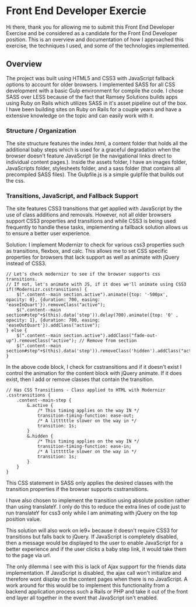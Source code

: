 # Front End Developer Exercie

Hi there, thank you for allowing me to submit this Front End Developer Exercise and be considered as a candidate for the Front End Developer position. This is an overview and documentation of how I approached this exercise, the techniques I used, and some of the technologies implemented.

## Overview

The project was built using HTML5 and CSS3 with JavaScript fallback options to account for older browsers. I implemented SASS for all CSS development with a basic Gulp environment for compile the code. I chose SASS over LESS because of the fact that Ramsey Solutions builds apps using Ruby on Rails which utilizes SASS in it's asset pipeline out of the box. I have been building sites on Ruby on Rails for a couple years and have a extensive knowledge on the topic and can easily work with it.

### Structure / Organization

The site structure features the index.html, a content folder that holds all the additional baby steps which is used for a graceful degradation when the browser doesn't feature JavaScript (ie the navigational links direct to individual content pages.). Inside the assets folder, I have an images folder, JavaScripts folder, stylesheets folder, and a sass folder (that contains all precompiled SASS files). The Gulpfile.js is a simple gulpfile that builds out the css.

### Transitions, JavaScript, and Fallback Support

The site features CSS3 transitions that get applied with JavaScript by the use of class additions and removals. However, not all older browsers support CSS3 properties and transitions and while CSS3 is being used frequently to handle these tasks, implementing a fallback solution allows us to ensure a better user experience.

Solution: I implement Modernizr to check for various css3 properties such as transitions, flexbox, and calc. This allows me to set CSS specific properties for browsers that lack support as well as animate with jQuery instead of CSS3. 

```
// Let's check modernizr to see if the browser supports css transitions. 
// If not, let's animate with JS, if it does we'll animate using CSS3
if(!Modernizr.csstransitions) { 
	$(".content--main section.active").animate({top: '-500px', opacity: 0}, {duration: 700, easing: 'easeInQuart'}).removeClass("active");
	$(".content--main section#step"+$(this).data('step')).delay(700).animate({top: '0' , opacity: 1}, {duration: 700, easing: 'easeOutQuart'}).addClass("active");
} else {
	$(".content--main section.active").addClass("fade-out-up").removeClass("active"); // Remove from section
	$(".content--main section#step"+$(this).data('step')).removeClass('hidden').addClass("active");
}	
```
In the above code block, I check for csstransitions and if it doesn't exist I control the animation for the content block with jQuery animate. If it does exist, then I add or remove classes that contain the transition.

```
// Has CSS Transitions - Class applied to HTML with Modernizr
.csstransitions {
	.content--main-step {
		&.active {
			/* This timing applies on the way IN */
			transition-timing-function: ease-out;
			/* A litttttle slower on the way in */
			transition: 1s;
	    }
	    &.hidden {
			/* This timing applies on the way IN */
			transition-timing-function: ease-in;
			/* A litttttle slower on the way in */
			transition: 1s;
		}
	}
}
```
This CSS statement in SASS only applies the desired classes with the transition properties if the browser supports csstransitions.

I have also chosen to implement the transition using absolute position rather than using translateY. I only do this to reduce the extra lines of code just to run translateY for css3 only while I am animating with jQuery on the top position value.

This solution will also work on ie9+ because it doesn't require CSS3 for transitions but falls back to jQuery. If JavaScript is completely disabled, then a message would be displayed to the user to enable JavaScript for a better experience and if the user clicks a baby step link, it would take them to the page via url.

The only dilemma I see with this is lack of Ajax support for the friends data implementation. If JavaScript is disabled, the ajax call won't initialize and therefore wont display on the content pages when there is no JavaScript. A work around for this would be to implement this functionality from a backend application process such a Rails or PHP and take it out of the front end layer all together in the event that JavaScript isn't enabled.
